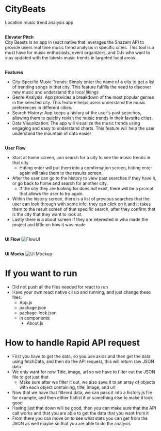 # CityBeats
Location music trend analysis app 

<br>**Elevator Pitch**
<br>City Beasts is an app in react native that leverages the Shazam API to provide 
users real time music trend analysis in specific cities. This tool is a must have 
for music enthusiasts, event organizers, and DJs who want to stay updated with 
the latests music trends in targeted local areas. 

<br> **Features**
* City-Specific Music Trends: Simply enter the name of a city to get a list of
trending songs in that city. This feature fulfills the need to discover new music and 
understand the local likings
* Genre Analysis: App provides a breakdown of the most popular genres in the 
selected city. This feature helps users understand the music preferences in 
different cities.
* Search History: App keeps a history of the user's past searches, allowing them to 
quickly revisit the music trends in their favorite cities.
* Data Visualization: The app will visualize the music trends using engaging and 
easy to understand charts. This feature will help the user understand the mountain 
of data easier

<br> **User Flow**
* Start at home screen, can search for a city to see the music trends in that city 
  * Hitting enter will put them into a comfirmation screen, hitting enter again will 
take them to the results screen. 
* After the user can go to the history to view past searches if they have it, or go back 
to home and search for another city.
  * If the city they are looking for does not exist, there will be a prompt that allows the
user to try again.
* Within the history screen, there is a list of previous searches that the user can look
through with some info, they can click on it and it takes them to the result screen
of that specific search, after they confirm that is the city that they want to look at.
* Lastly there is a about screen if they are interested in who made the project and 
little on how it was made

<br> **UI Flow**
![FlowUI](https://github.com/Bizarrespace/CityBeats/assets/78052960/a1a49ea0-c3f2-4fa3-8f33-5a740f603a66)

<br> **UI Mocks**
![UI Mockup](https://github.com/Bizarrespace/CityBeats/assets/78052960/36bc32c5-dc8d-4dfe-a8bd-418b2efc8042)

# If you want to run
* Did not push all the files needed for react to run
* Have your own react native cli up and running, and just change these files:
  * App.js
  * package.json
  * package-lock.json
  * in components:
    * About.js

# How to handle Rapid API request
* First you have to get the data, so you use axios and then get the data using fetchData, and then do the API request, this will return raw JSON data
* We only want for now Title, image, url so we have to filter out the JSON file to get just that
  * Make sure after we filter it out, we also save it to an array of objects with each object containing, title, image, and url
* Now that we have that filtered data, we can pass it into a history.js file for example, and then either flatlist it or something else to make it look good
* Having just that down will be good, then you can make sure that the API call works and that you are able to get the data that you want from it
* From there you can move on to see what stats you can get from the JSON as well maybe so that you are able to do the analysis
